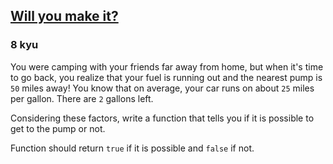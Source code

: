 <h2><a href=https://www.codewars.com/kata/5861d28f124b35723e00005e/train/python target="_blank">Will you make it?</a></h2><h3>8 kyu</h3><p>You were camping with your friends far away from home, but when it's time to go back, you realize that your fuel is running out and the nearest pump is <code>50</code> miles away! You know that on average, your car runs on about <code>25</code> miles per gallon. There are <code>2</code> gallons left. </p><p>Considering these factors, write a function that tells you if it is possible to get to the pump or not.</p><p>Function should return <code>true</code> if it is possible and <code>false</code> if not.</p>
